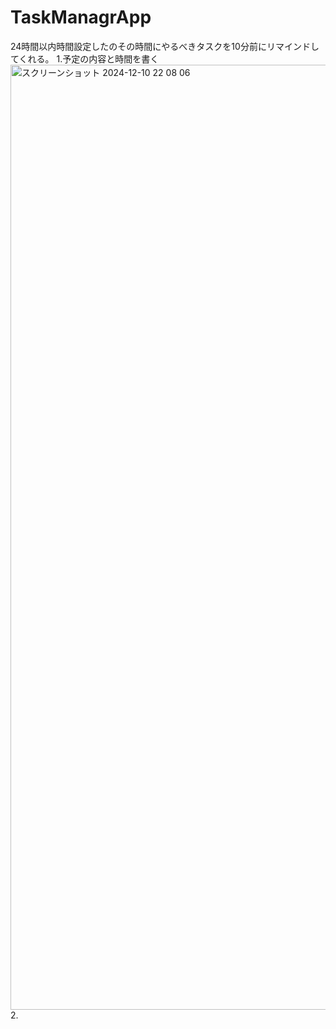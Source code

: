 # TaskManagrApp
24時間以内時間設定したのその時間にやるべきタスクを10分前にリマインドしてくれる。
1.予定の内容と時間を書く
<img width="1512" alt="スクリーンショット 2024-12-10 22 08 06" src="https://github.com/user-attachments/assets/dbd02f01-23f2-4592-ad74-5a108658c470">
2.
